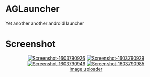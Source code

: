 # AGLauncher
Yet another another android launcher

# Screenshot
<p align="center" >  
<a href="https://ibb.co/JxqFyDQ"><img src="https://i.ibb.co/VHxpQfm/Screenshot-1603790926.png" alt="Screenshot-1603790926" border="0"></a>
<a href="https://ibb.co/mH6699C"><img src="https://i.ibb.co/wKMMSSN/Screenshot-1603790929.png" alt="Screenshot-1603790929" border="0"></a>
<a href="https://ibb.co/CbD9mRj"><img src="https://i.ibb.co/N9bNtc0/Screenshot-1603790946.png" alt="Screenshot-1603790946" border="0"></a>
<a href="https://ibb.co/XVBnb7s"><img src="https://i.ibb.co/FnvQK5w/Screenshot-1603790985.png" alt="Screenshot-1603790985" border="0"></a><br /><a target='_blank' href='https://imgbb.com/'>image uploader</a><br />
</p>
